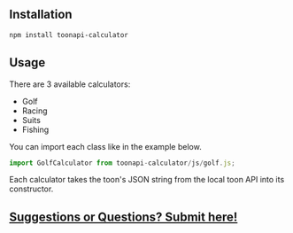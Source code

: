 ## Installation

```bash
npm install toonapi-calculator
```

## Usage

There are 3 available calculators:

- Golf
- Racing
- Suits
- Fishing

You can import each class like in the example below.

```javascript
import GolfCalculator from toonapi-calculator/js/golf.js;
```

Each calculator takes the toon's JSON string from the local toon API into its constructor.

## [Suggestions or Questions? Submit here!](https://github.com/erin-miller/ToonAPI-Calculator/issues)
